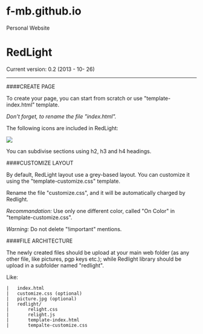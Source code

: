 f-mb.github.io
==============

Personal Website

RedLight
========

Current version: 0.2 (2013 - 10- 26)

***

####CREATE PAGE


To create your page, you can start from scratch or use "template-index.html" template.

*Don't forget, to rename the file "index.html".*

The following icons are included in RedLight:

<img src="icons/icons.jpg"/>

You can subdivise sections using h2, h3 and h4 headings. 

####CUSTOMIZE LAYOUT

By default, RedLight layout use a grey-based layout.
You can customize it using the "template-customize.css" template.

Rename the file "customize.css", and it will be automatically charged by Redlight.

*Recommandation:* Use only one different color, called "On Color" in "template-customize.css".

*Warning:* Do not delete "!important" mentions.

####FILE ARCHITECTURE

The newly created files should be upload at your main web folder (as any other file, like pictures, pgp keys etc.); while Redlight library should be upload in a subfolder named "redlight".

Like:

	|	index.html
	|	customize.css (optional)
	|	picture.jpg (optional)
	|	redlight/
	|		relight.css
	|		relight.js
	|		template-index.html
	|		tempalte-customize.css

